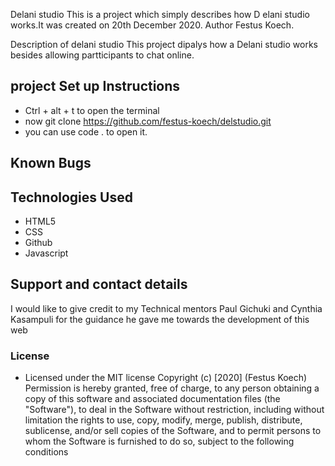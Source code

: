 Delani studio
This is a project which simply describes how D elani studio works.It was created on 20th December 2020.
Author
Festus Koech.

Description of delani studio
This project dipalys how a Delani studio works besides allowing partticipants to chat online.


## project Set up Instructions
* Ctrl + alt + t to open the terminal
* now git clone  https://github.com/festus-koech/delstudio.git
* you can use code . to open it.
## Known Bugs
## Technologies Used
* HTML5
* CSS
* Github
* Javascript
## Support and contact details
I would like to give credit to my Technical mentors Paul Gichuki and Cynthia Kasampuli for the guidance he gave me towards the development of this web
### License
* Licensed under the MIT license
Copyright (c) [2020] (Festus Koech)
Permission is hereby granted, free of charge, to any person obtaining a copy of this software and associated documentation files (the "Software"), to deal in the Software without restriction, including without limitation the rights to use, copy, modify, merge, publish, distribute, sublicense, and/or sell copies of the Software, and to permit persons to whom the Software is furnished to do so, subject to the following conditions
